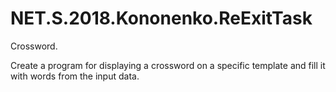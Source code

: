 # NET.S.2018.Kononenko.ReExitTask

Crossword.

Create a program for displaying a crossword on a specific template and fill it with words from the input data.
